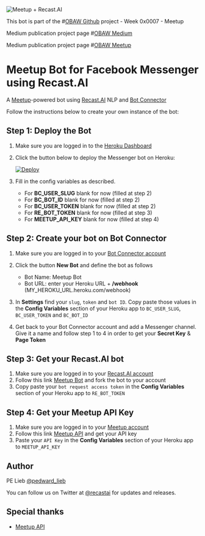 [logo]: https://github.com/plieb/OBAW-0x0007-Meetup/blob/master/assets/OBAW%20-%20Week%200x0007.png "Meetup + Recast.AI"
![Meetup + Recast.AI][logo]

This bot is part of the #[OBAW Github](https://github.com/plieb/OBAW) project - Week 0x0007 - Meetup

Medium publication project page #[OBAW Medium](https://medium.com/the-obaw-project)

Medium publication project page #[OBAW Meetup](https://medium.com/the-obaw-project/obaw-project-week-0x0007-meetup-1aca9c5f1dff#)

# Meetup Bot for Facebook Messenger using Recast.AI

A [Meetup](https://www.meetup.com/)-powered bot using [Recast.AI](https://recast.ai) NLP and [Bot Connector](https://botconnector.recast.ai)

Follow the instructions below to create your own instance of the bot:

## Step 1: Deploy the Bot

1. Make sure you are logged in to the [Heroku Dashboard](https://dashboard.heroku.com/)
1. Click the button below to deploy the Messenger bot on Heroku:

    [![Deploy](https://www.herokucdn.com/deploy/button.png)](https://heroku.com/deploy)

1. Fill in the config variables as described.

    - For **BC_USER_SLUG** blank for now (filled at step 2)
    - For **BC_BOT_ID** blank for now (filled at step 2)
    - For **BC_USER_TOKEN** blank for now (filled at step 2)
    - For **RE_BOT_TOKEN** blank for now (filled at step 3)
    - For **MEETUP_API_KEY** blank for now (filled at step 4)

## Step 2: Create your bot on Bot Connector

1. Make sure you are logged in to your [Bot Connector account](https://botconnector.recast.ai/)
1. Click the button **New Bot** and define the bot as follows

    - Bot Name: Meetup Bot
    - Bot URL: enter your Heroku URL + **/webhook** (MY_HEROKU_URL.heroku.com/webhook)

1. In **Settings** find your `slug`, `token` and `bot ID`. Copy paste those values in the **Config Variables** section of your Heroku app to `BC_USER_SLUG`, `BC_USER_TOKEN` and `BC_BOT_ID`
1. Get back to your Bot Connector account and add a Messenger channel. Give it a name and follow step 1 to 4 in order to get your **Secret Key** & **Page Token**

## Step 3: Get your Recast.AI bot

1. Make sure you are logged in to your [Recast.AI account](https://recast.ai/)
1. Follow this link [Meetup Bot](https://recast.ai/pe/obaw-0x0007-meetup/learn) and fork the bot to your account
1. Copy paste your `bot request access token` in the **Config Variables** section of your Heroku app to `RE_BOT_TOKEN`

## Step 4: Get your Meetup API Key

1. Make sure you are logged in to your [Meetup account](https://www.meetup.com/)
1. Follow this link [Meetup API](https://secure.meetup.com/meetup_api/key/) and get your API key
1. Paste your `API Key` in the **Config Variables** section of your Heroku app to `MEETUP_API_KEY`

## Author

PE Lieb [@pedward_lieb](https://twitter.com/pedward_lieb)

You can follow us on Twitter at [@recastai](https://twitter.com/recastai) for updates and releases.

## Special thanks

- [Meetup API](https://www.meetup.com/meetup_api/)

